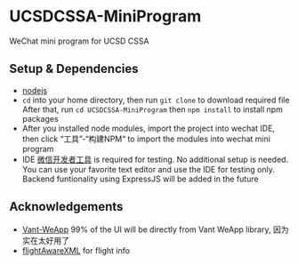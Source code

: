 # UCSDCSSA-MiniProgram
WeChat mini program for UCSD CSSA

## Setup & Dependencies
* [nodejs](https://nodejs.org/)
* `cd` into your home directory, then run `git clone` to download required file
After that, run `cd UCSDCSSA-MiniProgram` then `npm install` to install npm packages
* After you installed node modules, import the project into wechat IDE, then click “工具”-“构建NPM“ to import the modules into wechat mini program
* IDE [微信开发者工具](https://developers.weixin.qq.com/miniprogram/dev/devtools/download.html) is required for testing. No additional setup is needed. You can use your favorite text editor and use the IDE for testing only.
Backend funtionality using ExpressJS will be added in the future

## Acknowledgements
* [Vant-WeApp](https://youzan.github.io/vant-weapp)
99% of the UI will be directly from Vant WeApp library, 因为实在太好用了
* [flightAwareXML](https://zh.flightaware.com/commercial/flightxml/documentation2.rvt) for flight info